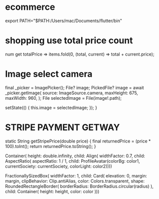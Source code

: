 # ecommerce

export PATH="$PATH:/Users/mac/Documents/flutter/bin"

# shopping use total price count
num get totalPrice => items.fold(0, (total, current) => total + current.price);

# Image select camera
final _picker = ImagePicker();
File? image;
PickedFile? image = await _picker.getImage(
    source: ImageSource.camera,
    maxHeight: 675,
    maxWidth: 960,
  );
  File selectedImage = File(image!.path);

  setState(() {
    this.image = selectedImage;
  });
}

# STRIPE PAYMENT GETWAY
static String getStripePrice(double price) {
   final returnedPrice = (price * 100).toInt();
   return returnedPrice.toString();
}

Container(
      height: double.infinity,
      child: Align(
        widthFactor: 0.7,
        child: AspectRatio(
          aspectRatio: 1 / 1,
          child: ProfileAvatar(colorBg: color1, currentSociety: currentSociety, colorLight: color2))))

FractionallySizedBox(
        widthFactor: 1,
        child: Card(
          elevation: 0,
          margin: margin,
          clipBehavior: Clip.antiAlias,
          color: Colors.transparent,
          shape: RoundedRectangleBorder(
            borderRadius: BorderRadius.circular(radius) ),
          child: Container(
            height: height,
            color: color
          )))